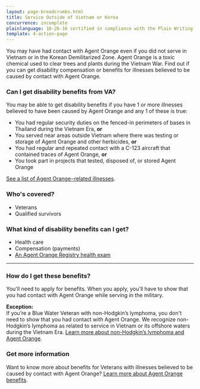 ```yaml
---
layout: page-breadcrumbs.html
title: Service Outside of Vietnam or Korea
concurrence: incomplete
plainlanguage: 10-26-16 certified in compliance with the Plain Writing Act
template: 4-action-page
---
```


You may have had contact with Agent Orange even if you did not serve in Vietnam or in the Korean Demilitarized Zone. Agent Orange is a toxic chemical used to clear trees and plants during the Vietnam War. Find out if you can get disability compensation or benefits for illnesses believed to be caused by contact with Agent Orange.

<div class="call-out" markdown="1">

### Can I get disability benefits from VA?

You may be able to get disability benefits if you have 1 or more illnesses believed to have been caused by Agent Orange and any 1 of these is true:

  - You had regular security duties on the fenced-in perimeters of bases in Thailand during the Vietnam Era, **or**
  - You served near areas outside Vietnam where there was testing or storage of Agent Orange and other herbicides, **or**
  - You had regular and repeated contact with a C-123 aircraft that contained traces of Agent Orange, **or**
  - You took part in projects that tested, disposed of, or stored Agent Orange
  
[See a list of Agent Orange‒related illnesses](https://www.vets.gov/disability-benefits/conditions/exposure-to-hazardous-materials/agent-orange/diseases/).


### Who's covered?

- Veterans
- Qualified survivors
</div>

### What kind of disability benefits can I get?

- Health care
- Compensation (payments)
- [An Agent Orange Registry health exam](/disability-benefits/conditions/exposure-to-hazardous-materials/agent-orange/registry-health-exam/)

-----

### How do I get these benefits?

You'll need to apply for benefits. When you apply, you'll have to show that you had contact with Agent Orange while serving in the military.

**Exception:**<br>
If you’re a Blue Water Veteran with non-Hodgkin’s lymphoma, you don't need to show that you had contact with Agent Orange. We recognize non-Hodgkin’s lymphoma as related to service in Vietnam or its offshore waters during the Vietnam Era. [Learn more about non-Hodgkin’s lymphoma and Agent Orange]( https://www.vets.gov/disability-benefits/conditions/exposure-to-hazardous-materials/agent-orange/non-hodgkins/).

### Get more information

Want to know more about benefits for Veterans with illnesses believed to be caused by contact with Agent Orange? [Learn more about Agent Orange benefits](http://www.publichealth.va.gov/exposures/agentorange/benefits/index.asp).

